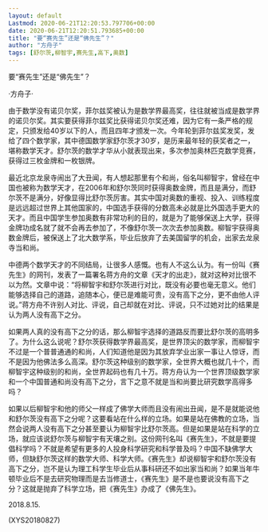 ```yaml
---
layout: default
Lastmod: 2020-06-21T12:20:53.797706+00:00
date: 2020-06-21T12:20:51.793685+00:00
title: "要“赛先生”还是“佛先生”？"
author: "方舟子"
tags: [舒尔茨,柳智宇,赛先生,高下,奥数]
---
```


要“赛先生”还是“佛先生”？

·方舟子·

由于数学没有诺贝尔奖，菲尔兹奖被认为是数学界最高奖，往往就被当成是数学界的诺贝尔奖。其实要获得菲尔兹奖比获得诺贝尔奖还难，因为它有一条严格的规定，只颁发给40岁以下的人，而且四年才颁发一次。今年轮到菲尔兹奖发奖，发给了四个数学家，其中德国数学家舒尔茨才30岁，是历来最年轻的获奖者之一，堪称数学天才。舒尔茨的数学才华从小就表现出来，多次参加奥林匹克数学竞赛，获得过三枚金牌和一枚银牌。

最近北京龙泉寺闹出了大丑闻，有人想起那里有个和尚，俗名叫柳智宇，曾经在中国也被称为数学天才，在2006年和舒尔茨同时获得奥数金牌，而且是满分，而舒尔茨不是满分，好像显得比舒尔茨厉害。其实中国对奥数的重视、投入、训练程度是远远超过世界上其他国家的，中国选手获得的分数高未必就是比外国选手更大的天才。而且中国学生参加奥数有非常功利的目的，就是为了能够保送上大学，获得金牌功成名就了就不会再去参加了，不像舒尔茨一次次去参加奥数。柳智宇获得奥数金牌后，被保送上了北大数学系，毕业后放弃了去美国留学的机会，出家去龙泉寺当和尚。

中德两个数学天才的不同结局，让很多人感慨。也有人不这么认为。有一份叫《赛先生》的网刊，发表了一篇署名蒋方舟的文章《天才的出走》，就对这种对比很不以为然。文章中说：“将柳智宇和舒尔茨进行对比，既没有必要也毫无意义。他们能够选择自己的道路，追随本心，便已是难能可贵，没有高下之分，更不由他人评说。”蒋方舟不许别人对比、评说，自己却就在对比、评说，只不过她对比的结果是认为两人没有高下之分。

如果两人真的没有高下之分的话，那么柳智宇选择的道路反而要比舒尔茨的高明多了。为什么这么说呢？舒尔茨获得数学界最高奖，是世界顶尖的数学家，而柳智宇不过是一个普普通通的和尚，人们知道他是因为其放弃学业出家一事让人惊讶，而不是因为他佛法多么高深。舒尔茨这种级别的数学家，全世界大概也就几十个，而柳智宇这种级别的和尚，全世界起码也有几十万。蒋方舟认为一个世界顶级数学家和一个中国普通和尚没有高下之分，言下之意不就是当和尚要比研究数学高得多吗？

如果以后柳智宇和他的师父一样成了佛学大师而且没有闹出丑闻，是不是就能说他和舒尔茨没有高下之分呢？这要看站在什么样的立场。如果是站在佛教的立场，当然会说两人没有高下之分甚至要认为柳智宇比舒尔茨高。但是如果是站在科学的立场，就应该说舒尔茨与柳智宇有天壤之别。这份网刊名叫《赛先生》，不就是要提倡科学吗？不就是希望有更多的人投身科学研究和科学普及吗？中国不缺佛学大师，但缺舒尔茨这样的数学大师、科学大师。《赛先生》却说柳智宇和舒尔茨没有高下之分，岂不是认为理工科学生毕业后从事科研还不如出家当和尚？如果当年牛顿毕业后不是去研究物理而是去当修道士，《赛先生》是不是也要说没有高下之分？这就是抛弃了科学立场，把《赛先生》办成了《佛先生》。

2018.8.15.

(XYS20180827)

